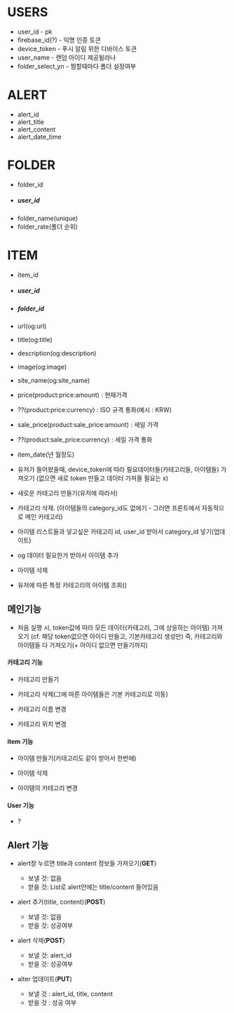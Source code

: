 # USERS
- user_id       - pk
- firebase_id(?) - 익명 인증 토큰
- device_token  - 푸시 알림 위한 디바이스 토큰
- user_name     - 랜덤 아이디 제공될라나
- folder_select_yn - 찜할때마다 폴더 설정여부


# ALERT
- alert_id
- alert_title
- alert_content
- alert_date_time


# FOLDER
- folder_id
- ##### user_id
- folder_name(unique)
- folder_rate(폴더 순위)


# ITEM
- item_id
- ##### user_id
- ##### folder_id
- url(og:url)
- title(og:title)
- description(og:description)
- image(og:image)
- site_name(og:site_name)
- price(product:price:amount) : 현재가격
- ??(product:price:currency) : ISO 규격 통화(예시 : KRW)
- sale_price(product:sale_price:amount) : 세일 가격
- ??(product:sale_price:currency) : 세일 가격 통화
- item_date(년 월정도)


- 유저가 들어왔을때, device_token에 따라 필요데이터들(카테고리들, 아이템들) 가져오기
(없으면 새로 token 만들고 데이터 가져올 필요는 x)
- 새로운 카테고리 만들기(유저에 따라서)
- 카테고리 삭제. (아이템들의 category_id도 없애기 - 그러면 프론트에서 자동적으로 메인 카테고리)
- 아이템 리스트들과 넣고싶은 카테고리 id, user_id 받아서 category_id 넣기(업데이트)
- og 데이터 필요한거 받아서 아이템 추가
- 아이템 삭제
- 유저에 따른 특정 카테고리의 아이템 조회()




## 메인기능
- 처음 실행 시, token값에 따라 모든 데이터(카테고리, 그에 상응하는 아이템) 가져오기
(cf. 해당 token없으면 아이디 만들고, 기본카테고리 생성만)
즉, 카테고리와 아이템들 다 가져오기(+ 아이디 없으면 만들기까지)

#### 카테고리 기능
- 카테고리 만들기

- 카테고리 삭제(그에 따른 아이템들은 기본 카테고리로 이동)

- 카테고리 이름 변경

- 카테고리 위치 변경

#### item 기능
- 아이템 만들기(카테고리도 같이 받아서 한번에)

- 아이템 삭제

- 아이템의 카테고리 변경


#### User 기능
- ?

## Alert 기능
- alert창 누르면 title과 content 정보들 가져오기(__GET__)
  - 보낼 것: 없음
  - 받을 것: List<alerts>로 alert안에는 title/content 들어있음

- alert 추가(title, content)(__POST__)
  - 보낼 것: 없음
  - 받을 것: 성공여부

- alert 삭제(__POST__)
  - 보낼 것: alert_id
  - 받을 것: 성공여부

- alter 업데이트(__PUT__)
  - 보낼 것 : alert_id, title, content
  - 받을 것 : 성공 여부

